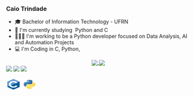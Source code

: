 ### Caio Trindade

- :mortar_board: Bachelor of Information Technology - UFRN
- 🌱 I'm currently studying  Python and C
- 👨🏾‍💻 I'm working to be  a Python developer focused on Data Analysis, AI and Automation Projects 
- 💻 I'm Coding in  C, Python,

<div align="center">
  <a href="https://github.com/ctrindadedev">
    <img height="150px" align="center" src="https://github-readme-stats.vercel.app/api?username=ctrindadedev&show_icons=true&rank_icon=github&theme=holi"/>
  </a>
  <a href="https://github.com/ctrindadedev">
    <img height="150px" align="center" src="https://github-readme-stats.vercel.app/api/top-langs/?username=ctrindadedev&layout=compact&langs_count=7&theme=holi"/>   
  </a>
</div>
<div>
  <a href="mailto:caiomedtrindade@gmail.com"><img src="https://img.shields.io/badge/Gmail-D14836?style=for-the-badge&logo=gmail&logoColor=white"><a>
  <a href="https://www.linkedin.com/in/caio-medeiros-trindade/"><img src="https://img.shields.io/badge/LinkedIn-0077B5?style=for-the-badge&logo=linkedin&logoColor=white"><a>
  <a href="https://instagram.com/caiodmedeiros" target="_blank"><img src="https://img.shields.io/badge/-Instagram-%23E4405F?style=for-the-badge&logo=instagram&logoColor=white" target="_blank"></a>	
</div>
<div style="display: inline_block"><br>
  <img align="center" alt="Caio-C" height="30" width="40" src="https://github.com/devicons/devicon/blob/master/icons/c/c-original.svg">
  <img align="center" alt="Caio-Python" height="30" width="40" src="https://raw.githubusercontent.com/devicons/devicon/master/icons/python/python-original.svg">
</div>
